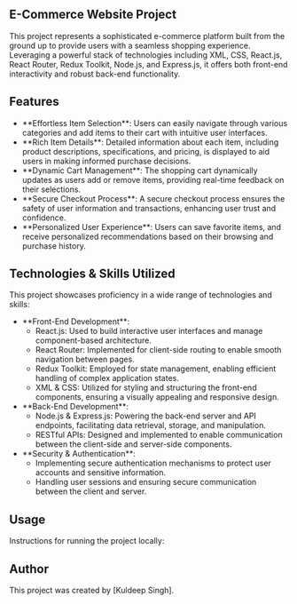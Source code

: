 <h2>E-Commerce Website Project</h2>

<p>This project represents a sophisticated e-commerce platform built from the ground up to provide users with a seamless shopping experience. Leveraging a powerful stack of technologies including XML, CSS, React.js, React Router, Redux Toolkit, Node.js, and Express.js, it offers both front-end interactivity and robust back-end functionality.</p>

<h2>Features</h2>

<ul>
  <li>**Effortless Item Selection**: Users can easily navigate through various categories and add items to their cart with intuitive user interfaces.</li>
  <li>**Rich Item Details**: Detailed information about each item, including product descriptions, specifications, and pricing, is displayed to aid users in making informed purchase decisions.</li>
  <li>**Dynamic Cart Management**: The shopping cart dynamically updates as users add or remove items, providing real-time feedback on their selections.</li>
  <li>**Secure Checkout Process**: A secure checkout process ensures the safety of user information and transactions, enhancing user trust and confidence.</li>
  <li>**Personalized User Experience**: Users can save favorite items, and receive personalized recommendations based on their browsing and purchase history.</li>
</ul>

<h2>Technologies & Skills Utilized</h2>

<p>This project showcases proficiency in a wide range of technologies and skills:</p>

<ul>
  <li>**Front-End Development**:
    <ul>
      <li>React.js: Used to build interactive user interfaces and manage component-based architecture.</li>
      <li>React Router: Implemented for client-side routing to enable smooth navigation between pages.</li>
      <li>Redux Toolkit: Employed for state management, enabling efficient handling of complex application states.</li>
      <li>XML & CSS: Utilized for styling and structuring the front-end components, ensuring a visually appealing and responsive design.</li>
    </ul>
  </li>
  <li>**Back-End Development**:
    <ul>
      <li>Node.js & Express.js: Powering the back-end server and API endpoints, facilitating data retrieval, storage, and manipulation.</li>
      <li>RESTful APIs: Designed and implemented to enable communication between the client-side and server-side components.</li>
    </ul>
  </li>
 
  <li>**Security & Authentication**:
    <ul>
      <li>Implementing secure authentication mechanisms to protect user accounts and sensitive information.</li>
      <li>Handling user sessions and ensuring secure communication between the client and server.</li>
    </ul>
  </li>
</ul>

<h2>Usage</h2>

<p>Instructions for running the project locally:</p>






<h2>Author</h2>

<p>This project was created by [Kuldeep Singh].</p>

